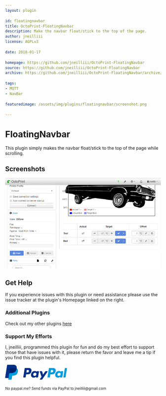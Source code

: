 ```yaml
---
layout: plugin

id: floatingnavbar
title: OctoPrint-FloatingNavbar
description: Make the navbar float/stick to the top of the page.
author: jneilliii
license: AGPLv3

date: 2018-01-17

homepage: https://github.com/jneilliii/OctoPrint-FloatingNavbar
source: https://github.com/jneilliii/OctoPrint-FloatingNavbar
archive: https://github.com/jneilliii/OctoPrint-FloatingNavbar/archive/master.zip

tags:
- MQTT
- NavBar

featuredimage: /assets/img/plugins/floatingnavbar/screenshot.png

---
```


# FloatingNavbar

This plugin simply makes the navbar float/stick to the top of the page while scrolling.

## Screenshots

![screenshot](/assets/img/plugins/floatingnavbar/screenshot.png)

## Get Help

If you experience issues with this plugin or need assistance please use the issue tracker at the plugin's Homepage linked on the right.

### Additional Plugins

Check out my other plugins [here](https://plugins.octoprint.org/by_author/#jneilliii)

### Support My Efforts
I, jneilliii, programmed this plugin for fun and do my best effort to support those that have issues with it, please return the favor and leave me a tip if you find this plugin helpful.

[![paypal](/assets/img/plugins/floatingnavbar/paypal-with-text.png)](https://paypal.me/jneilliii)

<small>No paypal.me? Send funds via PayPal to jneilliii&#64;gmail&#46;com</small>
